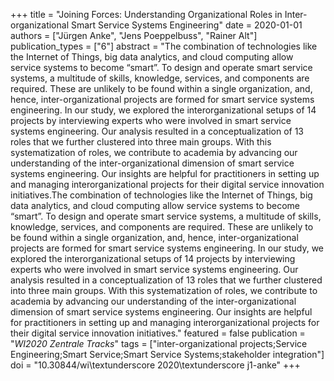 +++
title = "Joining Forces: Understanding Organizational Roles in Inter-organizational Smart Service Systems Engineering"
date = 2020-01-01
authors = ["Jürgen Anke", "Jens Poeppelbuss", "Rainer Alt"]
publication_types = ["6"]
abstract = "The combination of technologies like the Internet of Things, big data analytics, and cloud computing allow service systems to become “smart”. To design and operate smart service systems, a multitude of skills, knowledge, services, and components are required. These are unlikely to be found within a single organization, and, hence, inter-organizational projects are formed for smart service systems engineering. In our study, we explored the interorganizational setups of 14 projects by interviewing experts who were involved in smart service systems engineering. Our analysis resulted in a conceptualization of 13 roles that we further clustered into three main groups. With this systematization of roles, we contribute to academia by advancing our understanding of the inter-organizational dimension of smart service systems engineering. Our insights are helpful for practitioners in setting up and managing interorganizational projects for their digital service innovation initiatives.The combination of technologies like the Internet of Things, big data analytics, and cloud computing allow service systems to become “smart”. To design and operate smart service systems, a multitude of skills, knowledge, services, and components are required. These are unlikely to be found within a single organization, and, hence, inter-organizational projects are formed for smart service systems engineering. In our study, we explored the interorganizational setups of 14 projects by interviewing experts who were involved in smart service systems engineering. Our analysis resulted in a conceptualization of 13 roles that we further clustered into three main groups. With this systematization of roles, we contribute to academia by advancing our understanding of the inter-organizational dimension of smart service systems engineering. Our insights are helpful for practitioners in setting up and managing interorganizational projects for their digital service innovation initiatives."
featured = false
publication = "*WI2020 Zentrale Tracks*"
tags = ["inter-organizational projects;Service Engineering;Smart Service;Smart Service Systems;stakeholder integration"]
doi = "10.30844/wi\textunderscore 2020\textunderscore j1-anke"
+++

